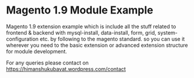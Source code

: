 # Magento 1.9 Module Example

Magento 1.9 extension example which is include all the stuff related to frontend & backend with mysql-install, data-install, form, grid, system-configuration etc. by following to the magento standard. so you can use it wherever you need to the  basic extension or advanced extension structure for module development.

For any queries please contact on <br>
https://himanshukubavat.wordpress.com/contact
